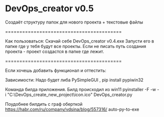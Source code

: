 # DevOps_creator v0.5
Cоздаёт структуру папок для нового проекта + текстовые файлы

=========================================

Как пользоваться:
Cкачай себе DevOps_creator v0.4.exe
Запусти его в папке где у тебя будут все проекты. Если не писать путь создания проекта - проект создастся в папке где лежит.

=========================================

Если хочешь добавить функционал и оттестить:

  Зависимости:
  Надо будет либа PySimpleGUI ,
  pip install pypiwin32

  Команда билда приложения. Билд происходил из win11
  pyinstaller -F -w -i "C:\DevOps_create_new_project\icon.ico" DevOps_creator.py

  Поудобнее билдить с граф оберткой https://habr.com/ru/company/vdsina/blog/557316/
  auto-py-to-exe
